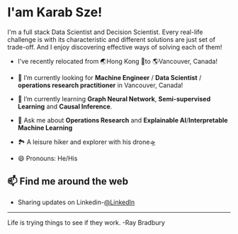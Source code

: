 <h1> I'am Karab Sze! </h1>




I'm a full stack Data Scientist and Decision Scientist. Every real-life challenge is with its characteristic and different solutions are just set of trade-off. And I enjoy discovering effective ways of solving each of them!

-  I've recently relocated from 🌏Hong Kong  🛫to  🌎Vancouver, Canada!

- 🔭 I’m currently looking for **Machine Engineer** / **Data Scientist** / **operations research practitioner** in Vancouver, Canada!
- 🌱 I’m currently learning **Graph Neural Network**, **Semi-supervised Learning** and **Causal Inference**.
- 💬 Ask me about **Operations Research** and **Explainable AI**/**Interpretable Machine Learning** 
- 🏞 A leisure hiker and explorer with his drone🛸
- 😄 Pronouns: He/His

<h2> 📫 Find me around the web </h2>

- Sharing updates on Linkedin-<a href="https://www.linkedin.com/in/karab-sze/">@LinkedIn</a>

---
Life is trying things to see if they work. -Ray Bradbury

<!--
**karabC/karabC** is a ✨ _special_ ✨ repository because its `README.md` (this file) appears on your GitHub profile.

Here are some ideas to get you started:

- 🔭 I’m currently working on ...
- 🌱 I’m currently learning ...
- 👯 I’m looking to collaborate on ...
- 🤔 I’m looking for help with ...
- 💬 Ask me about ...
-  How to reach me: ...
- 😄 Pronouns: ...
- ⚡ Fun fact: ...
-->
